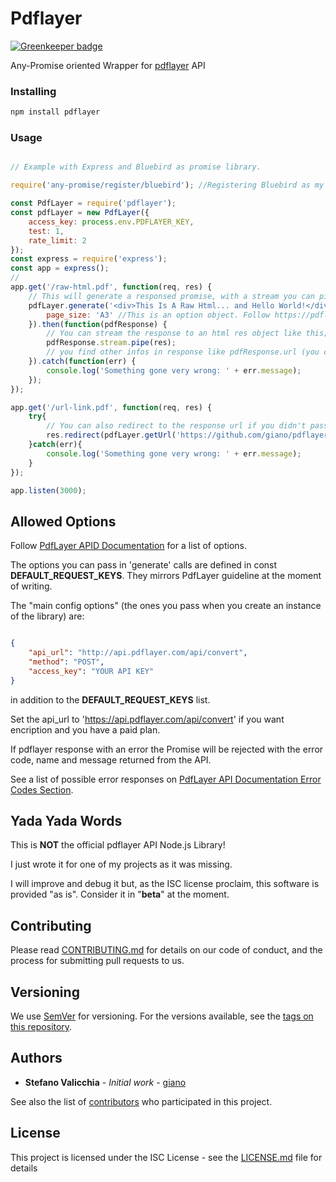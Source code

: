 # Pdflayer

[![Greenkeeper badge](https://badges.greenkeeper.io/giano/pdflayer.svg)](https://greenkeeper.io/)

Any-Promise oriented Wrapper for [pdflayer](https://pdflayer.com) API

### Installing

```javascript
npm install pdflayer
```

### Usage

```javascript

// Example with Express and Bluebird as promise library.

require('any-promise/register/bluebird'); //Registering Bluebird as my preferred Promise library. If not done will go native.

const PdfLayer = require('pdflayer');
const pdfLayer = new PdfLayer({
    access_key: process.env.PDFLAYER_KEY,
    test: 1,
	rate_limit: 2
});
const express = require('express');
const app = express();
// 
app.get('/raw-html.pdf', function(req, res) {
	// This will generate a responsed promise, with a stream you can pipe out.
    pdfLayer.generate('<div>This Is A Raw Html... and Hello World!</div>', {
        page_size: 'A3' //This is an option object. Follow https://pdflayer.com/documentation for more infos.
    }).then(function(pdfResponse) {
        // You can stream the response to an html res object like this;
        pdfResponse.stream.pipe(res);
        // you find other infos in response like pdfResponse.url (you can redirect to this, but it would be more efficient to use the following 'getUrl' sync function), pdfResponse.headers, pdfResponse.fileName, pdfResponse.size
    }).catch(function(err) {
        console.log('Something gone very wrong: ' + err.message);
    });
});

app.get('/url-link.pdf', function(req, res) {
	try{
		// You can also redirect to the response url if you didn't passed some POST specific params (like raw html, header_html and footer_html). SYNC operation. Attention: will espose your raw PDFLayer url.
		res.redirect(pdfLayer.getUrl('https://github.com/giano/pdflayer/blob/master/README.md'));
	}catch(err){
		console.log('Something gone very wrong: ' + err.message);
	}
});

app.listen(3000);
```

## Allowed Options

Follow [PdfLayer APID Documentation](https://pdflayer.com/documentation) for a list of options.

The options you can pass in 'generate' calls are defined in const __DEFAULT_REQUEST_KEYS__. They mirrors PdfLayer guideline at the moment of writing.

The "main config options" (the ones you pass when you create an instance of the library) are:

```json

{
	"api_url": "http://api.pdflayer.com/api/convert",
	"method": "POST",
	"access_key": "YOUR API KEY"
}
```

in addition to the __DEFAULT_REQUEST_KEYS__ list.

Set the api_url to 'https://api.pdflayer.com/api/convert' if you want encription and you have a paid plan.

If pdflayer response with an error the Promise will be rejected with the error code, name and message returned from the API.

See a list of possible error responses on [PdfLayer API Documentation Error Codes Section](https://pdflayer.com/documentation#error_codes).

## Yada Yada Words

This is __NOT__ the official pdflayer API Node.js Library! 

I just wrote it for one of my projects as it was missing. 

I will improve and debug it but, as the ISC license proclaim, this software is provided "as is". Consider it in "__beta__" at the moment. 

## Contributing

Please read [CONTRIBUTING.md](contributing.md) for details on our code of conduct, and the process for submitting pull requests to us.

## Versioning

We use [SemVer](http://semver.org/) for versioning. For the versions available, see the [tags on this repository](https://github.com/giano/pdflayer/tags). 

## Authors

* **Stefano Valicchia** - *Initial work* - [giano](https://github.com/giano/pdflayer)

See also the list of [contributors](https://github.com/giano/pdflayer/contributors) who participated in this project.

## License

This project is licensed under the ISC License - see the [LICENSE.md](LICENSE.md) file for details
